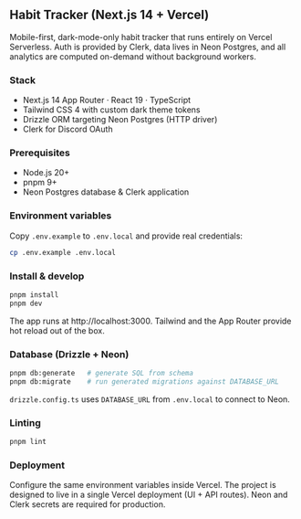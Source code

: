 ## Habit Tracker (Next.js 14 + Vercel)

Mobile-first, dark-mode-only habit tracker that runs entirely on Vercel Serverless. Auth is provided by Clerk, data lives in Neon Postgres, and all analytics are computed on-demand without background workers.

### Stack

- Next.js 14 App Router · React 19 · TypeScript
- Tailwind CSS 4 with custom dark theme tokens
- Drizzle ORM targeting Neon Postgres (HTTP driver)
- Clerk for Discord OAuth

### Prerequisites

- Node.js 20+
- pnpm 9+
- Neon Postgres database & Clerk application

### Environment variables

Copy `.env.example` to `.env.local` and provide real credentials:

```bash
cp .env.example .env.local
```

### Install & develop

```bash
pnpm install
pnpm dev
```

The app runs at http://localhost:3000. Tailwind and the App Router provide hot reload out of the box.

### Database (Drizzle + Neon)

```bash
pnpm db:generate   # generate SQL from schema
pnpm db:migrate    # run generated migrations against DATABASE_URL
```

`drizzle.config.ts` uses `DATABASE_URL` from `.env.local` to connect to Neon.

### Linting

```bash
pnpm lint
```

### Deployment

Configure the same environment variables inside Vercel. The project is designed to live in a single Vercel deployment (UI + API routes). Neon and Clerk secrets are required for production.
